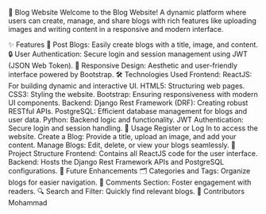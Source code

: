 🌟 Blog Website
Welcome to the Blog Website! A dynamic platform where users can create, manage, and share blogs with rich features like uploading images and writing content in a responsive and modern interface.

✨ Features
📝 Post Blogs:
Easily create blogs with a title, image, and content.
🔒 User Authentication:
Secure login and session management using JWT (JSON Web Token).
📱 Responsive Design:
Aesthetic and user-friendly interface powered by Bootstrap.
🛠️ Technologies Used
Frontend:
ReactJS: For building dynamic and interactive UI.
HTML5: Structuring web pages.
CSS3: Styling the website.
Bootstrap: Ensuring responsiveness with modern UI components.
Backend:
Django Rest Framework (DRF): Creating robust RESTful APIs.
PostgreSQL: Efficient database management for blogs and user data.
Python: Backend logic and functionality.
JWT Authentication: Secure login and session handling.
📖 Usage
Register or Log In to access the website.
Create a Blog: Provide a title, upload an image, and add your content.
Manage Blogs: Edit, delete, or view your blogs seamlessly.
📂 Project Structure
Frontend: Contains all ReactJS code for the user interface.
Backend: Hosts the Django Rest Framework APIs and PostgreSQL configurations.
🚀 Future Enhancements
🗂️ Categories and Tags: Organize blogs for easier navigation.
💬 Comments Section: Foster engagement with readers.
🔍 Search and Filter: Quickly find relevant blogs.
🤝 Contributors
Mohammad


